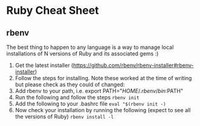 # Ruby Cheat Sheet

## rbenv 

The best thing to happen to any language is a way to manage local installations of N versions of Ruby and its associated gems :) 

1. Get the latest installer (https://github.com/rbenv/rbenv-installer#rbenv-installer)
2. Follow the steps for installing. Note these worked at the time of writing but please check as they could of changed:
3. Add rbenv to your path, i.e. export PATH="$HOME/.rbenv/bin:$PATH"
4. Run the following and follow the steps `rbenv init`
5. Add the following to your .bashrc file `eval "$(rbenv init -)`
6. Now check your installation by running the following (expect to see all the versions of Ruby) `rbenv install -l`

